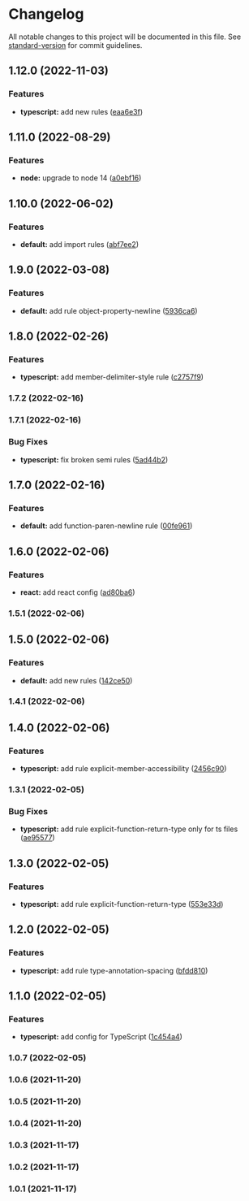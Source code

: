 # Changelog

All notable changes to this project will be documented in this file. See [standard-version](https://github.com/conventional-changelog/standard-version) for commit guidelines.

## 1.12.0 (2022-11-03)


### Features

* **typescript:** add new rules ([eaa6e3f](https://github.com/andrmoel/eslint-config/commit/eaa6e3f9e6a7c1bcb62d7b503ea123e34e11b035))

## 1.11.0 (2022-08-29)


### Features

* **node:** upgrade to node 14 ([a0ebf16](https://github.com/andrmoel/eslint-config/commit/a0ebf16cf7eadf05d3121eea3bea207e612c1b9a))

## 1.10.0 (2022-06-02)


### Features

* **default:** add import rules ([abf7ee2](https://github.com/andrmoel/eslint-config/commit/abf7ee267b0b8d2ed215a364b1f7bb5dfc6f581f))

## 1.9.0 (2022-03-08)


### Features

* **default:** add rule object-property-newline ([5936ca6](https://github.com/andrmoel/eslint-config/commit/5936ca676dc6cd5eedaaf364af332d61c3251269))

## 1.8.0 (2022-02-26)


### Features

* **typescript:** add member-delimiter-style rule ([c2757f9](https://github.com/andrmoel/eslint-config/commit/c2757f989734caed77e87f1fd8e9587c78e88fc4))

### 1.7.2 (2022-02-16)

### 1.7.1 (2022-02-16)


### Bug Fixes

* **typescript:** fix broken semi rules ([5ad44b2](https://github.com/andrmoel/eslint-config/commit/5ad44b25e70ea5b3ad75bd8a6ad032dec94bc6fa))

## 1.7.0 (2022-02-16)


### Features

* **default:** add function-paren-newline rule ([00fe961](https://github.com/andrmoel/eslint-config/commit/00fe961466e7306274ebb3ec1ac6b1fab18c2f7c))

## 1.6.0 (2022-02-06)


### Features

* **react:** add react config ([ad80ba6](https://github.com/andrmoel/eslint-config/commit/ad80ba61625392ba62203f8e3d25253863e4a496))

### 1.5.1 (2022-02-06)

## 1.5.0 (2022-02-06)


### Features

* **default:** add new rules ([142ce50](https://github.com/andrmoel/eslint-config/commit/142ce504a44ca6184f6a58f9aef17ff8dadf7940))

### 1.4.1 (2022-02-06)

## 1.4.0 (2022-02-06)


### Features

* **typescript:** add rule explicit-member-accessibility ([2456c90](https://github.com/andrmoel/eslint-config/commit/2456c90ff37c2de00879c549fdce5f5d9bfc1b43))

### 1.3.1 (2022-02-05)


### Bug Fixes

* **typescript:** add rule explicit-function-return-type only for ts files ([ae95577](https://github.com/andrmoel/eslint-config/commit/ae95577db3640c3e9eb8736a90ca5ad70c60cbe9))

## 1.3.0 (2022-02-05)


### Features

* **typescript:** add rule explicit-function-return-type ([553e33d](https://github.com/andrmoel/eslint-config/commit/553e33d8a2032fd3f01b1328f94829b87063a4a5))

## 1.2.0 (2022-02-05)


### Features

* **typescript:** add rule type-annotation-spacing ([bfdd810](https://github.com/andrmoel/eslint-config/commit/bfdd81062ba4f4d6b9b1986d5fc17de25d893ba4))

## 1.1.0 (2022-02-05)


### Features

* **typescript:** add config for TypeScript ([1c454a4](https://github.com/andrmoel/eslint-config/commit/1c454a401d088699bde7dfb7aa6d310585d9443c))

### 1.0.7 (2022-02-05)

### 1.0.6 (2021-11-20)

### 1.0.5 (2021-11-20)

### 1.0.4 (2021-11-20)

### 1.0.3 (2021-11-17)

### 1.0.2 (2021-11-17)

### 1.0.1 (2021-11-17)

